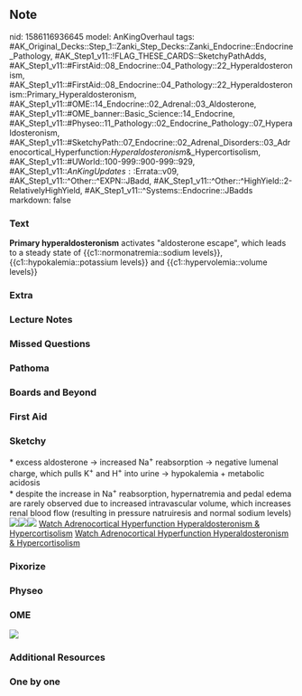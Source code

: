 ## Note
nid: 1586116936645
model: AnKingOverhaul
tags: #AK_Original_Decks::Step_1::Zanki_Step_Decks::Zanki_Endocrine::Endocrine_Pathology, #AK_Step1_v11::!FLAG_THESE_CARDS::SketchyPathAdds, #AK_Step1_v11::#FirstAid::08_Endocrine::04_Pathology::22_Hyperaldosteronism, #AK_Step1_v11::#FirstAid::08_Endocrine::04_Pathology::22_Hyperaldosteronism::Primary_Hyperaldosteronism, #AK_Step1_v11::#OME::14_Endocrine::02_Adrenal::03_Aldosterone, #AK_Step1_v11::#OME_banner::Basic_Science::14_Endocrine, #AK_Step1_v11::#Physeo::11_Pathology::02_Endocrine_Pathology::07_Hyperaldosteronism, #AK_Step1_v11::#SketchyPath::07_Endocrine::02_Adrenal_Disorders::03_Adrenocortical_Hyperfunction:_Hyperaldosteronism_&_Hypercortisolism, #AK_Step1_v11::#UWorld::100-999::900-999::929, #AK_Step1_v11::$AnKingUpdates::$Errata::v09, #AK_Step1_v11::^Other::^EXPN::JBadd, #AK_Step1_v11::^Other::^HighYield::2-RelativelyHighYield, #AK_Step1_v11::^Systems::Endocrine::JBadds
markdown: false

### Text
<b>Primary hyperaldosteronism</b> activates "aldosterone escape",
which leads to a steady state of {{c1::normonatremia::sodium
levels}}, {{c1::hypokalemia::potassium levels}} and
{{c1::hypervolemia::volume levels}}

### Extra


### Lecture Notes


### Missed Questions


### Pathoma


### Boards and Beyond


### First Aid


### Sketchy
<div>
  * excess aldosterone -> increased Na<sup>+</sup> reabsorption
  -> negative lumenal charge, which pulls K<sup>+</sup> and
  H<sup>+</sup> into urine -> hypokalemia + metabolic acidosis
</div>
<div>
  * despite the increase in Na<sup>+</sup> reabsorption,
  hypernatremia and pedal edema are rarely observed due to
  increased intravascular volume, which increases renal blood flow
  (resulting in pressure natruiresis and normal sodium levels)
</div><img src=
"primary%20hyperaldosteronism%20-%20aldosterone%20escape_1566160514431.jpg"><img src="primary%20hyperaldosteronism%20-%20aldosterone%20escape.2_1566160514431.jpg"><img src="zOverall-4c9da3edc500c45875179862d7e5c2d2d770c677_1566160514431.jpg">
<a href=
"https://dashboard.sketchy.com/study/medical/courses/medical-pathophysiology/units/medical-pathophysiology-endocrine/videos/medical-pathophysiology-endocrine-adrenal-disorders-adrenocortical-hyperfunction-hyperaldosteronism-and-hypercortisolism?utm_source=anki&utm_medium=partnership&utm_campaign=february_update&utm_content=medical">
Watch Adrenocortical Hyperfunction Hyperaldosteronism &
Hypercortisolism</a> <a href=
"https://dashboard.sketchy.com/study/medical/courses/medical-pathophysiology/units/medical-pathophysiology-endocrine/videos/medical-pathophysiology-endocrine-adrenal-disorders-adrenocortical-hyperfunction-hyperaldosteronism-and-hypercortisolism?utm_source=anki&utm_medium=partnership&utm_campaign=february_update&utm_content=medical">
Watch Adrenocortical Hyperfunction Hyperaldosteronism &
Hypercortisolism</a>

### Pixorize


### Physeo


### OME
<div class="ome-widget">
  <a href=
  "https://onlinemeded.org/spa/endocrine?ref=anki"><img src="_OME_AnkiFlashcards_Topic_1.png"></a>
</div>

### Additional Resources


### One by one

